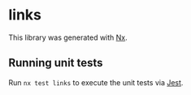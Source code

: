 # links

This library was generated with [Nx](https://nx.dev).

## Running unit tests

Run `nx test links` to execute the unit tests via [Jest](https://jestjs.io).
